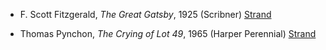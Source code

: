 * F. Scott Fitzgerald, *The Great Gatsby*, 1925 (Scribner) [Strand](http://www.strandbooks.com/strand%2D80/great%2Dgatsby/_/searchString/gatsby)

* Thomas Pynchon, *The Crying of Lot 49*, 1965 (Harper Perennial) [Strand](http://www.strandbooks.com/fiction/crying%2Dof%2Dlot%2D49%2D1/_/searchString/crying%20of%20lot%2049)


